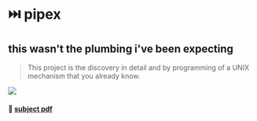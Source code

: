 # :next_track_button: pipex

## this wasn't the plumbing i've been expecting

> This project is the discovery in detail and by programming of a UNIX
mechanism that you already know.

![](https://badge42.herokuapp.com/api/project/youkim/pipex)

#### 📄 [subject pdf](https://cdn.intra.42.fr/pdf/pdf/35920/en.subject.pdf)
